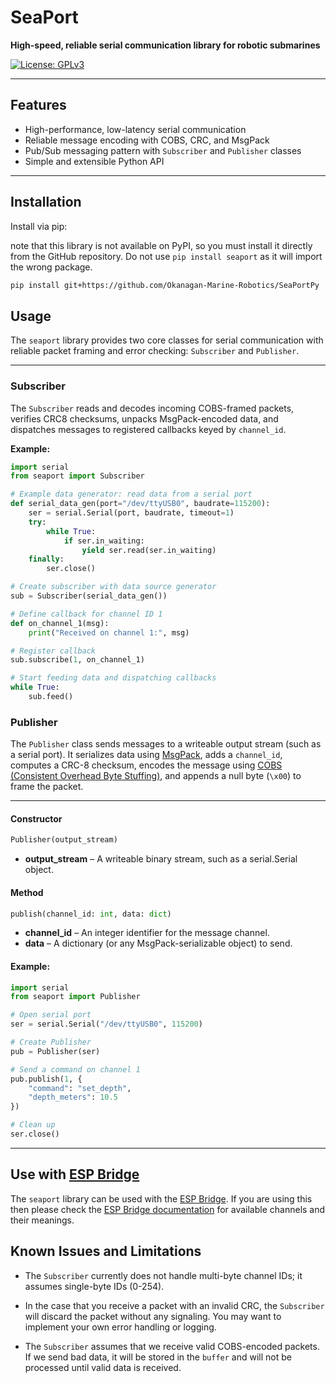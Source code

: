 # SeaPort

**High-speed, reliable serial communication library for robotic submarines**

[![License: GPLv3](https://img.shields.io/badge/License-GPLv3-blue.svg)](LICENSE)

---

## Features

- High-performance, low-latency serial communication
- Reliable message encoding with COBS, CRC, and MsgPack
- Pub/Sub messaging pattern with `Subscriber` and `Publisher` classes
- Simple and extensible Python API

---

## Installation

Install via pip:

note that this library is not available on PyPI, so you must install it directly from the GitHub repository. Do not use `pip install seaport` as it will import the wrong package.

```bash
pip install git+https://github.com/Okanagan-Marine-Robotics/SeaPortPy
```

## Usage

The `seaport` library provides two core classes for serial communication with reliable packet framing and error checking: `Subscriber` and `Publisher`.

---

### Subscriber

The `Subscriber` reads and decodes incoming COBS-framed packets, verifies CRC8 checksums, unpacks MsgPack-encoded data, and dispatches messages to registered callbacks keyed by `channel_id`.

**Example:**

```python
import serial
from seaport import Subscriber

# Example data generator: read data from a serial port
def serial_data_gen(port="/dev/ttyUSB0", baudrate=115200):
    ser = serial.Serial(port, baudrate, timeout=1)
    try:
        while True:
            if ser.in_waiting:
                yield ser.read(ser.in_waiting)
    finally:
        ser.close()

# Create subscriber with data source generator
sub = Subscriber(serial_data_gen())

# Define callback for channel ID 1
def on_channel_1(msg):
    print("Received on channel 1:", msg)

# Register callback
sub.subscribe(1, on_channel_1)

# Start feeding data and dispatching callbacks
while True:
    sub.feed()

```

### Publisher

The `Publisher` class sends messages to a writeable output stream (such as a serial port). It serializes data using [MsgPack](https://msgpack.org/), adds a `channel_id`, computes a CRC-8 checksum, encodes the message using [COBS (Consistent Overhead Byte Stuffing)](https://en.wikipedia.org/wiki/Consistent_Overhead_Byte_Stuffing), and appends a null byte (`\x00`) to frame the packet.

---

#### Constructor

```python
Publisher(output_stream)
```

- **output_stream** – A writeable binary stream, such as a serial.Serial object.

#### Method

```python
publish(channel_id: int, data: dict)
```

- **channel_id** – An integer identifier for the message channel.
- **data** – A dictionary (or any MsgPack-serializable object) to send.

#### Example:

```python
import serial
from seaport import Publisher

# Open serial port
ser = serial.Serial("/dev/ttyUSB0", 115200)

# Create Publisher
pub = Publisher(ser)

# Send a command on channel 1
pub.publish(1, {
    "command": "set_depth",
    "depth_meters": 10.5
})

# Clean up
ser.close()
```

---

## Use with [ESP Bridge](https://github.com/Okanagan-Marine-Robotics/ESP32_Bridge)

The `seaport` library can be used with the [ESP Bridge](https://github.com/Okanagan-Marine-Robotics/ESP32_Bridge). If you are using this then please check the [ESP Bridge documentation](https://github.com/Okanagan-Marine-Robotics/ESP32_Bridge) for available channels and their meanings.

## Known Issues and Limitations

- The `Subscriber` currently does not handle multi-byte channel IDs; it assumes single-byte IDs (0-254).

- In the case that you receive a packet with an invalid CRC, the `Subscriber` will discard the packet without any signaling. You may want to implement your own error handling or logging.

- The `Subscriber` assumes that we receive valid COBS-encoded packets. If we send bad data, it will be stored in the `buffer` and will not be processed until valid data is received.
